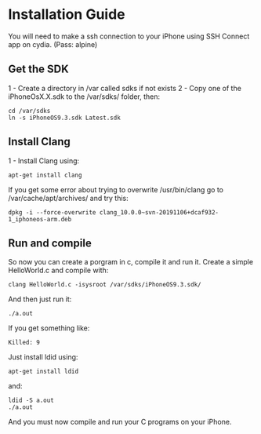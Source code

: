 # Installation Guide
You will need to make a ssh connection to your iPhone using SSH Connect app on cydia. (Pass: alpine)
## Get the SDK
1 - Create a directory in /var called sdks if not exists
2 - Copy one of the iPhoneOsX.X.sdk to the /var/sdks/ folder, then: 
```
cd /var/sdks
ln -s iPhoneOS9.3.sdk Latest.sdk
```

## Install Clang 
1 - Install Clang using: 
```
apt-get install clang
```
If you get some error about trying to overwrite /usr/bin/clang go to /var/cache/apt/archives/ and try this: 
```
dpkg -i --force-overwrite clang_10.0.0~svn-20191106+dcaf932-1_iphoneos-arm.deb
```

## Run and compile 
So now you can create a porgram in c, compile it and run it. Create a simple HelloWorld.c and compile with:
```
clang HelloWorld.c -isysroot /var/sdks/iPhoneOS9.3.sdk/
```
And then just run it:
```
./a.out
```

If you get something like: 
```
Killed: 9
```
Just install ldid using: 
```
apt-get install ldid
```
and:
```
ldid -S a.out
./a.out
```

And you must now compile and run your C programs on your iPhone.
